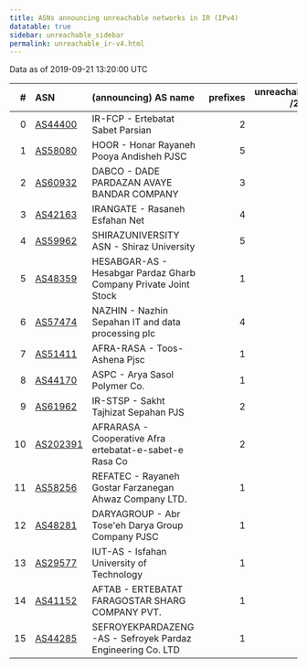 ```yaml
---
title: ASNs announcing unreachable networks in IR (IPv4)
datatable: true
sidebar: unreachable_sidebar
permalink: unreachable_ir-v4.html
---
```


Data as of 2019-09-21 13:20:00 UTC


<div class="datatable-begin"></div>

|   # | ASN                                      | (announcing) AS name                                            |   prefixes |   unreachable /24s |
|----:|:-----------------------------------------|:----------------------------------------------------------------|-----------:|-------------------:|
|   0 | [AS44400](unreachable_AS44400-v4.html)   | IR-FCP - Ertebatat Sabet Parsian                                |          2 |                 12 |
|   1 | [AS58080](unreachable_AS58080-v4.html)   | HOOR - Honar Rayaneh Pooya Andisheh PJSC                        |          5 |                  9 |
|   2 | [AS60932](unreachable_AS60932-v4.html)   | DABCO - DADE PARDAZAN AVAYE BANDAR COMPANY                      |          3 |                  6 |
|   3 | [AS42163](unreachable_AS42163-v4.html)   | IRANGATE - Rasaneh Esfahan Net                                  |          4 |                  5 |
|   4 | [AS59962](unreachable_AS59962-v4.html)   | SHIRAZUNIVERSITY ASN - Shiraz University                        |          5 |                  5 |
|   5 | [AS48359](unreachable_AS48359-v4.html)   | HESABGAR-AS - Hesabgar Pardaz Gharb Company Private Joint Stock |          1 |                  4 |
|   6 | [AS57474](unreachable_AS57474-v4.html)   | NAZHIN - Nazhin Sepahan IT and data processing plc              |          4 |                  4 |
|   7 | [AS51411](unreachable_AS51411-v4.html)   | AFRA-RASA - Toos-Ashena Pjsc                                    |          1 |                  4 |
|   8 | [AS44170](unreachable_AS44170-v4.html)   | ASPC - Arya Sasol Polymer Co.                                   |          1 |                  2 |
|   9 | [AS61962](unreachable_AS61962-v4.html)   | IR-STSP - Sakht Tajhizat Sepahan PJS                            |          2 |                  2 |
|  10 | [AS202391](unreachable_AS202391-v4.html) | AFRARASA - Cooperative Afra ertebatat-e-sabet-e Rasa Co         |          2 |                  2 |
|  11 | [AS58256](unreachable_AS58256-v4.html)   | REFATEC - Rayaneh Gostar Farzanegan Ahwaz Company LTD.          |          1 |                  1 |
|  12 | [AS48281](unreachable_AS48281-v4.html)   | DARYAGROUP - Abr Tose'eh Darya Group Company PJSC               |          1 |                  1 |
|  13 | [AS29577](unreachable_AS29577-v4.html)   | IUT-AS - Isfahan University of Technology                       |          1 |                  1 |
|  14 | [AS41152](unreachable_AS41152-v4.html)   | AFTAB - ERTEBATAT FARAGOSTAR SHARG COMPANY PVT.                 |          1 |                  1 |
|  15 | [AS44285](unreachable_AS44285-v4.html)   | SEFROYEKPARDAZENG-AS - Sefroyek Pardaz Engineering Co. LTD      |          1 |                  1 |

<div class="datatable-end"></div>